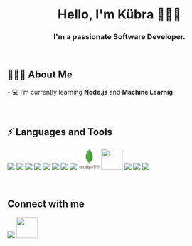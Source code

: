 
<h1 align="center">Hello, I'm Kübra 🙋🏻‍♀️</h1>
<h3 align="center">I'm a passionate Software Developer.</h3>
<br>

<h2 align="left"> 👩🏻‍💻 About Me </h2>

<!-- 🔭 I’m currently working on -->
<p align="left">- 💻 I’m currently learning <b>Node.js</b> and <b>Machine Learnig</b>.</p>

<br>

<h2 align="left">⚡ Languages and Tools </h2>

<p align="left"> 
    <img src="https://img.icons8.com/color/48/000000/java-coffee-cup-logo.png"/> </a>
    <img src="https://img.icons8.com/color/48/000000/python.png"/> </a> 
    <img src="https://img.icons8.com/color/48/000000/javascript.png"/> </a> 
    <img src="https://img.icons8.com/color/48/000000/nodejs.png"/> </a> 
    <img src="https://img.icons8.com/color/48/000000/c-programming.png"/> </a>
    <img src="https://img.icons8.com/fluency/48/000000/android-os.png"/> </a>
    <img src="https://img.icons8.com/color/48/000000/spring-logo.png"/> </a> 
    <img src="https://img.icons8.com/color/48/000000/postgreesql.png"/></a>
    <img src="https://raw.githubusercontent.com/devicons/devicon/master/icons/mongodb/mongodb-original-wordmark.svg" alt="mongodb" width="48" height="48"/> </a> 
    <img src="https://img.icons8.com/plasticine/100/000000/oracle-pl-sql--v3.png" width="48" height="48"/></a>
    <img src="https://img.icons8.com/fluent/50/000000/mysql-logo.png"/> </a>
    <img src="https://img.icons8.com/color/48/000000/html-5.png"/> </a> 
    <img src="https://img.icons8.com/color/48/000000/css3.png"/> </a> 
</p>

<br/>


<h2 align="left">Connect with me </h2>

<p align="left">
    <a href = "https://www.linkedin.com/in/kübra-özgan/"><img src="https://img.icons8.com/fluent/48/000000/linkedin.png"/></a>
    <a href = "mailto:kubraozgan3@gmail.com"><img src="https://cdn.icon-icons.com/icons2/2631/PNG/512/gmail_new_logo_icon_159149.png" width="48" height="48"/></a>
</p>
